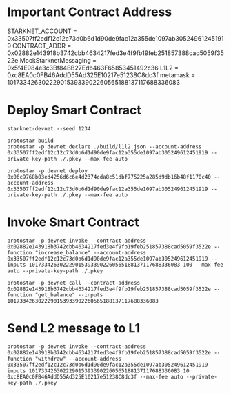 # Important Contract Address
STARKNET_ACCOUNT = 0x33507ff2edf12c12c73d0b6d1d90de9fac12a355de1097ab305249612451919
CONTRACT_ADDR = 0x02882e143918b3742cbb4634217fed3e4f9fb19feb251857388cad5059f3522e
MockStarknetMessaging = 0x5f4E984e3c3Bf84BB27Edb463F65853451492c36
L1L2 = 0xc8EA0c0FB46AddD55Ad325E10217e51238C8dc3f
metamask = 1017334263022290153933902260565188137117688336083

# Deploy Smart Contract
```
starknet-devnet --seed 1234

protostar build
protostar -p devnet declare ./build/l1l2.json --account-address 0x33507ff2edf12c12c73d0b6d1d90de9fac12a355de1097ab305249612451919 --private-key-path ./.pkey --max-fee auto

protostar -p devnet deploy 0x06c9768b03ed4256d6c6e4d2374cda8c51dbf775225a285d9db16b48f1170c40 --account-address 0x33507ff2edf12c12c73d0b6d1d90de9fac12a355de1097ab305249612451919 --private-key-path ./.pkey --max-fee auto
```

# Invoke Smart Contract
```
protostar -p devnet invoke --contract-address 0x02882e143918b3742cbb4634217fed3e4f9fb19feb251857388cad5059f3522e --function "increase_balance" --account-address 0x33507ff2edf12c12c73d0b6d1d90de9fac12a355de1097ab305249612451919 --inputs 1017334263022290153933902260565188137117688336083 100 --max-fee auto --private-key-path ./.pkey

protostar -p devnet call --contract-address 0x02882e143918b3742cbb4634217fed3e4f9fb19feb251857388cad5059f3522e --function "get_balance" --inputs 1017334263022290153933902260565188137117688336083
```

# Send L2 message to L1

```
protostar -p devnet invoke --contract-address 0x02882e143918b3742cbb4634217fed3e4f9fb19feb251857388cad5059f3522e --function "withdraw" --account-address 0x33507ff2edf12c12c73d0b6d1d90de9fac12a355de1097ab305249612451919 --inputs 1017334263022290153933902260565188137117688336083 10 0xc8EA0c0FB46AddD55Ad325E10217e51238C8dc3f --max-fee auto --private-key-path ./.pkey
```